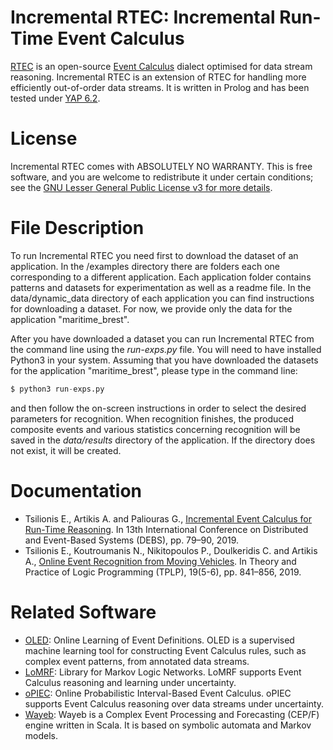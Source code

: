 # Incremental RTEC: Incremental Run-Time Event Calculus

[RTEC](https://github.com/aartikis/RTEC) is an open-source [Event Calculus](https://en.wikipedia.org/wiki/Event_calculus) dialect optimised for data stream reasoning. Incremental RTEC is an extension of RTEC for handling more efficiently out-of-order data streams. It is written in Prolog and has been tested under [YAP 6.2](https://en.wikipedia.org/wiki/YAP_(Prolog)).

# License

Incremental RTEC comes with ABSOLUTELY NO WARRANTY. This is free software, and you are welcome to redistribute it under certain conditions; see the [GNU Lesser General Public License v3 for more details](http://www.gnu.org/licenses/lgpl-3.0.html).

# File Description

To run Incremental RTEC you need first to download the dataset of an application. In the /examples directory there are folders each one corresponding to a different application. Each application folder contains patterns and datasets for experimentation as well as a readme file. In the data/dynamic_data directory of each application you can find instructions for downloading a dataset. For now, we provide only the data for the application "maritime_brest".

After you have downloaded a dataset you can run Incremental RTEC from the command line using the *run-exps.py* file. You will need to have installed Python3 in your system. Assuming that you have downloaded the datasets for the application "maritime_brest", please type in the command line:

```python
$ python3 run-exps.py
```

and then follow the on-screen instructions in order to select the desired parameters for recognition. When recognition finishes, the produced composite events and various statistics concerning recognition will be saved in the *data/results* directory of the application. If the directory does not exist, it will be created.

# Documentation

- Tsilionis E., Artikis A. and Paliouras G., [Incremental Event Calculus for Run-Time Reasoning](http://cer.iit.demokritos.gr/publications/papers/2019/EfthimisTsilionis.pdf). In 13th International Conference on Distributed and Event-Based Systems (DEBS), pp. 79–90, 2019.
- Tsilionis E., Koutroumanis N., Nikitopoulos P., Doulkeridis C. and Artikis A., [Online Event Recognition from Moving Vehicles](http://cer.iit.demokritos.gr/publications/papers/2019/Tsilionis_ICLP19.pdf). In Theory and Practice of Logic Programming (TPLP), 19(5-6), pp. 841–856, 2019.

# Related Software
- [OLED](https://github.com/nkatzz/OLED): Online Learning of Event Definitions. OLED is a supervised machine learning tool for constructing Event Calculus rules, such as complex event patterns, from annotated data streams.
- [LoMRF](https://github.com/anskarl/LoMRF):  Library for Markov Logic Networks. LoMRF supports Event Calculus reasoning and learning under uncertainty.
- [oPIEC](https://github.com/Periklismant/oPIEC): Online Probabilistic Interval-Based Event Calculus. oPIEC supports Event Calculus reasoning over data streams under uncertainty.
- [Wayeb](https://github.com/ElAlev/Wayeb): Wayeb is a Complex Event Processing and Forecasting (CEP/F) engine written in Scala. It is based on symbolic automata and Markov models.
